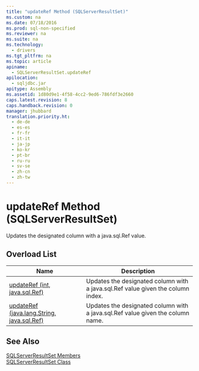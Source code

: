 ```yaml
---
title: "updateRef Method (SQLServerResultSet)"
ms.custom: na
ms.date: 07/18/2016
ms.prod: sql-non-specified
ms.reviewer: na
ms.suite: na
ms.technology: 
  - drivers
ms.tgt_pltfrm: na
ms.topic: article
apiname: 
  - SQLServerResultSet.updateRef
apilocation: 
  - sqljdbc.jar
apitype: Assembly
ms.assetid: 1d80d9e1-4f58-4cc2-9ed6-786fdf3e2660
caps.latest.revision: 8
caps.handback.revision: 0
manager: jhubbard
translation.priority.ht: 
  - de-de
  - es-es
  - fr-fr
  - it-it
  - ja-jp
  - ko-kr
  - pt-br
  - ru-ru
  - sv-se
  - zh-cn
  - zh-tw
---
```

# updateRef Method (SQLServerResultSet)
  Updates the designated column with a java.sql.Ref value.  
  
## Overload List  
  
|Name|Description|  
|----------|-----------------|  
|[updateRef (int, java.sql.Ref)](../content/updateRef-Method--int--java.sql.Ref-.md)|Updates the designated column with a java.sql.Ref value given the column index.|  
|[updateRef (java.lang.String, java.sql.Ref)](../content/updateRef-Method--java.lang.String--java.sql.Ref-.md)|Updates the designated column with a java.sql.Ref value given the column name.|  
  
## See Also  
 [SQLServerResultSet Members](../content/SQLServerResultSet-Members.md)   
 [SQLServerResultSet Class](../content/SQLServerResultSet-Class.md)  
  
  
